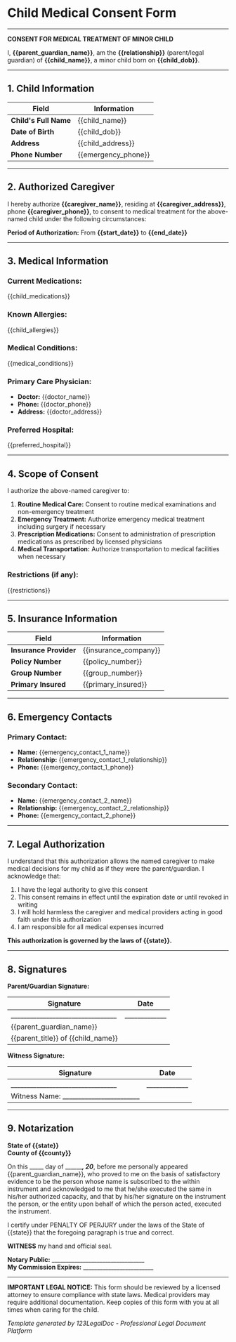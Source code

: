 # Child Medical Consent Form

---

**CONSENT FOR MEDICAL TREATMENT OF MINOR CHILD**

I, **{{parent_guardian_name}}**, am the **{{relationship}}** (parent/legal guardian) of **{{child_name}}**, a minor child born on **{{child_dob}}**.

---

## 1. Child Information

| Field | Information |
|-------|-------------|
| **Child's Full Name** | {{child_name}} |
| **Date of Birth** | {{child_dob}} |
| **Address** | {{child_address}} |
| **Phone Number** | {{emergency_phone}} |

---

## 2. Authorized Caregiver

I hereby authorize **{{caregiver_name}}**, residing at **{{caregiver_address}}**, phone **{{caregiver_phone}}**, to consent to medical treatment for the above-named child under the following circumstances:

**Period of Authorization:** From **{{start_date}}** to **{{end_date}}**

---

## 3. Medical Information

### Current Medications:
{{child_medications}}

### Known Allergies:
{{child_allergies}}

### Medical Conditions:
{{medical_conditions}}

### Primary Care Physician:
- **Doctor:** {{doctor_name}}
- **Phone:** {{doctor_phone}}
- **Address:** {{doctor_address}}

### Preferred Hospital:
{{preferred_hospital}}

---

## 4. Scope of Consent

I authorize the above-named caregiver to:

1. **Routine Medical Care:** Consent to routine medical examinations and non-emergency treatment
2. **Emergency Treatment:** Authorize emergency medical treatment including surgery if necessary
3. **Prescription Medications:** Consent to administration of prescription medications as prescribed by licensed physicians
4. **Medical Transportation:** Authorize transportation to medical facilities when necessary

### Restrictions (if any):
{{restrictions}}

---

## 5. Insurance Information

| Field | Information |
|-------|-------------|
| **Insurance Provider** | {{insurance_company}} |
| **Policy Number** | {{policy_number}} |
| **Group Number** | {{group_number}} |
| **Primary Insured** | {{primary_insured}} |

---

## 6. Emergency Contacts

### Primary Contact:
- **Name:** {{emergency_contact_1_name}}
- **Relationship:** {{emergency_contact_1_relationship}}
- **Phone:** {{emergency_contact_1_phone}}

### Secondary Contact:
- **Name:** {{emergency_contact_2_name}}
- **Relationship:** {{emergency_contact_2_relationship}}
- **Phone:** {{emergency_contact_2_phone}}

---

## 7. Legal Authorization

I understand that this authorization allows the named caregiver to make medical decisions for my child as if they were the parent/guardian. I acknowledge that:

1. I have the legal authority to give this consent
2. This consent remains in effect until the expiration date or until revoked in writing
3. I will hold harmless the caregiver and medical providers acting in good faith under this authorization
4. I am responsible for all medical expenses incurred

**This authorization is governed by the laws of {{state}}.**

---

## 8. Signatures

**Parent/Guardian Signature:**

| Signature | Date |
|-----------|------|
| _________________________________ | _____________ |
| {{parent_guardian_name}} | |
| {{parent_title}} of {{child_name}} | |

**Witness Signature:**

| Signature | Date |
|-----------|------|
| _________________________________ | _____________ |
| Witness Name: ________________________ | |

---

## 9. Notarization

**State of {{state}}**  
**County of {{county}}**

On this _____ day of _________, 20___, before me personally appeared {{parent_guardian_name}}, who proved to me on the basis of satisfactory evidence to be the person whose name is subscribed to the within instrument and acknowledged to me that he/she executed the same in his/her authorized capacity, and that by his/her signature on the instrument the person, or the entity upon behalf of which the person acted, executed the instrument.

I certify under PENALTY OF PERJURY under the laws of the State of {{state}} that the foregoing paragraph is true and correct.

**WITNESS** my hand and official seal.

**Notary Public:** _________________________________  
**My Commission Expires:** _________________________

---

**IMPORTANT LEGAL NOTICE:** This form should be reviewed by a licensed attorney to ensure compliance with state laws. Medical providers may require additional documentation. Keep copies of this form with you at all times when caring for the child.

*Template generated by 123LegalDoc - Professional Legal Document Platform*